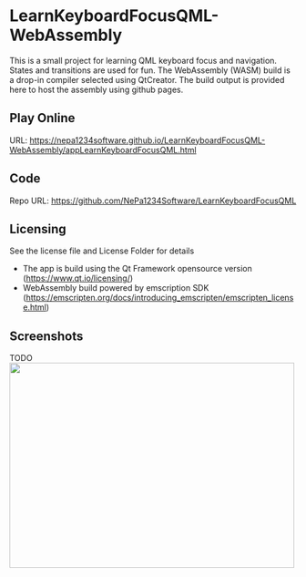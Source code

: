 # LearnKeyboardFocusQML-WebAssembly
This is a small project for learning QML keyboard focus and navigation. States and transitions are used for fun. 
The WebAssembly (WASM) build is a drop-in compiler selected using QtCreator. The build output is provided here to host the assembly using github pages.

## Play Online

URL: https://nepa1234software.github.io/LearnKeyboardFocusQML-WebAssembly/appLearnKeyboardFocusQML.html

## Code

Repo URL: https://github.com/NePa1234Software/LearnKeyboardFocusQML

## Licensing

See the license file and License Folder for details
- The app is build using the Qt Framework opensource version (https://www.qt.io/licensing/)
- WebAssembly build powered by emscription SDK (https://emscripten.org/docs/introducing_emscripten/emscripten_license.html)

## Screenshots
TODO
<img src="docs/Screenshot1.png" width="500" height="360">
